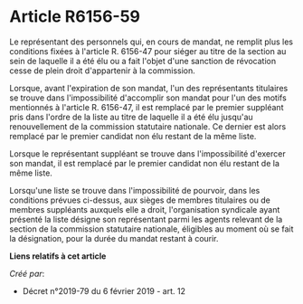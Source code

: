 # Article R6156-59

Le représentant des personnels qui, en cours de mandat, ne remplit plus les conditions fixées à l'article R. 6156-47 pour
siéger au titre de la section au sein de laquelle il a été élu ou a fait l'objet d'une sanction de révocation cesse de plein
droit d'appartenir à la commission.

Lorsque, avant l'expiration de son mandat, l'un des représentants titulaires se trouve dans l'impossibilité d'accomplir son
mandat pour l'un des motifs mentionnés à l'article R. 6156-47, il est remplacé par le premier suppléant pris dans l'ordre de
la liste au titre de laquelle il a été élu jusqu'au renouvellement de la commission statutaire nationale. Ce dernier est
alors remplacé par le premier candidat non élu restant de la même liste.

Lorsque le représentant suppléant se trouve dans l'impossibilité d'exercer son mandat, il est remplacé par le premier
candidat non élu restant de la même liste.

Lorsqu'une liste se trouve dans l'impossibilité de pourvoir, dans les conditions prévues ci-dessus, aux sièges de membres
titulaires ou de membres suppléants auxquels elle a droit, l'organisation syndicale ayant présenté la liste désigne son
représentant parmi les agents relevant de la section de la commission statutaire nationale, éligibles au moment où se fait la
désignation, pour la durée du mandat restant à courir.

**Liens relatifs à cet article**

_Créé par_:

  - Décret n°2019-79 du 6 février 2019 - art. 12
